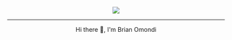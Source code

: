 
<p align="center">
<img src="https://img.shields.io/badge/Skills-Java, Typescript, React Native, Flutter, PostgreSQL-blue" />
</p>
<hr>

<p align="center">
 Hi there 👋, I'm Brian Omondi
</p>

